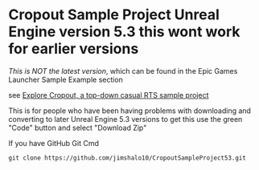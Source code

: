 # Cropout Sample Project Unreal Engine version 5.3 this wont work for earlier versions

*This is NOT the latest version*, which can be found in the Epic Games Launcher Sample Example section

see [Explore Cropout, a top-down casual RTS sample project](https://forums.unrealengine.com/t/explore-cropout-a-top-down-casual-rts-sample-project-general-announcements/1239909)


This is for people who have been having problems with downloading and converting to later Unreal Engine 5.3 versions
to get this use the green "Code" button and select "Download Zip"



If you have GitHub Git Cmd

```git clone https://github.com/jimshalo10/CropoutSampleProject53.git```

